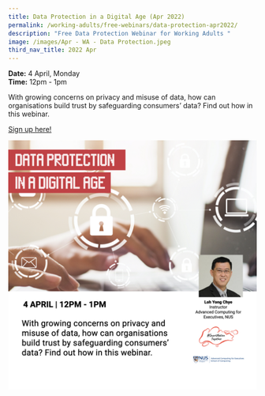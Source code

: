 ```yaml
---
title: Data Protection in a Digital Age (Apr 2022)
permalink: /working-adults/free-webinars/data-protection-apr2022/
description: "Free Data Protection Webinar for Working Adults "
image: /images/Apr - WA - Data Protection.jpeg
third_nav_title: 2022 Apr
---
```



**Date:** 4 April, Monday
<br> **Time:** 12pm - 1pm

With growing concerns on privacy and misuse of data, how can organisations build trust by safeguarding consumers’ data? Find out how in this webinar.   

[Sign up here!](https://go.gov.sg/wa-pdpa-apr22)

![Data Protection Webinar for Working Adults](/images/Apr%20-%20WA%20-%20Data%20Protection.jpeg)